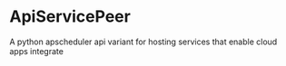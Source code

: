 # ApiServicePeer
A python apscheduler api variant for hosting services that enable cloud apps integrate
